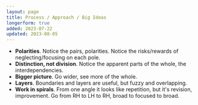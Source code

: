 ```yaml
---
layout: page
title: Process / Approach / Big Ideas
longerform: true
added: 2023-07-22
updated: 2023-08-05
---
```



- **Polarities**. Notice the pairs, polarities. Notice the risks/rewards of neglecting/focusing on each pole.
- **Distinction, not division**. Notice the apparent parts of the whole, the interdependencies.
- **Bigger picture**. Go wider, see more of the whole.
- **Layers**. Boundaries and layers are useful, but fuzzy and overlapping.
- **Work in spirals**. From one angle it looks like repetition, but it's revision, improvement. Go from RH to LH to RH, broad to focused to broad.
